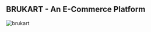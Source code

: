 ## BRUKART - An E-Commerce Platform

![brukart](https://res.cloudinary.com/dmlhtqirp/image/upload/v1688143234/BRUKart/logo-kart.png)
